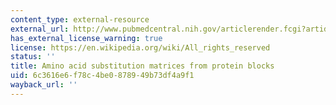 ```yaml
---
content_type: external-resource
external_url: http://www.pubmedcentral.nih.gov/articlerender.fcgi?artid=50453
has_external_license_warning: true
license: https://en.wikipedia.org/wiki/All_rights_reserved
status: ''
title: Amino acid substitution matrices from protein blocks
uid: 6c3616e6-f78c-4be0-8789-49b73df4a9f1
wayback_url: ''
---
```

